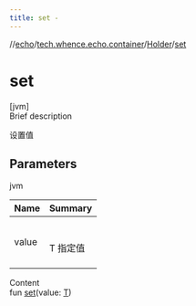 ```yaml
---
title: set -
---
```

//[echo](../../index.md)/[tech.whence.echo.container](../index.md)/[Holder](index.md)/[set](set.md)



# set  
[jvm]  
Brief description  


设置值



## Parameters  
  
jvm  
  
|  Name|  Summary| 
|---|---|
| value| <br><br>T 指定值<br><br>
  
  
Content  
fun [set](set.md)(value: [T](index.md))  



